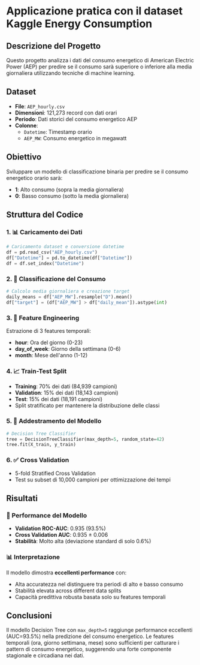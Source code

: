 # Applicazione pratica con il dataset Kaggle Energy Consumption

## Descrizione del Progetto
Questo progetto analizza i dati  del consumo energetico di American Electric Power (AEP) per predire se il consumo sarà superiore o inferiore alla media giornaliera utilizzando tecniche di machine learning.

## Dataset
- **File**: `AEP_hourly.csv`
- **Dimensioni**: 121,273 record con dati orari
- **Periodo**: Dati storici del consumo energetico AEP
- **Colonne**:
  - `Datetime`: Timestamp orario
  - `AEP_MW`: Consumo energetico in megawatt

## Obiettivo
Sviluppare un modello di classificazione binaria per predire se il consumo energetico orario sarà:
- **1**: Alto consumo (sopra la media giornaliera)
- **0**: Basso consumo (sotto la media giornaliera)

## Struttura del Codice

### 1. 📊 Caricamento dei Dati
```python
# Caricamento dataset e conversione datetime
df = pd.read_csv("AEP_hourly.csv")
df["Datetime"] = pd.to_datetime(df["Datetime"])
df = df.set_index("Datetime")
```

### 2. 🎯 Classificazione del Consumo
```python
# Calcolo media giornaliera e creazione target
daily_means = df["AEP_MW"].resample("D").mean()
df["target"] = (df["AEP_MW"] > df["daily_mean"]).astype(int)
```

### 3. 🔧 Feature Engineering
Estrazione di 3 features temporali:
- **hour**: Ora del giorno (0-23)
- **day_of_week**: Giorno della settimana (0-6)
- **month**: Mese dell'anno (1-12)

### 4. 📈 Train-Test Split
- **Training**: 70% dei dati (84,939 campioni)
- **Validation**: 15% dei dati (18,143 campioni)
- **Test**: 15% dei dati (18,191 campioni)
- Split stratificato per mantenere la distribuzione delle classi

### 5. 🤖 Addestramento del Modello
```python
# Decision Tree Classifier
tree = DecisionTreeClassifier(max_depth=5, random_state=42)
tree.fit(X_train, y_train)
```

### 6. ✅ Cross Validation
- 5-fold Stratified Cross Validation
- Test su subset di 10,000 campioni per ottimizzazione dei tempi

## Risultati

### 🎯 Performance del Modello
- **Validation ROC-AUC**: 0.935 (93.5%)
- **Cross Validation AUC**: 0.935 ± 0.006
- **Stabilità**: Molto alta (deviazione standard di solo 0.6%)

### 📊 Interpretazione
Il modello dimostra **eccellenti performance** con:
- Alta accuratezza nel distinguere tra periodi di alto e basso consumo
- Stabilità elevata across different data splits
- Capacità predittiva robusta basata solo su features temporali


## Conclusioni

Il modello Decision Tree con `max_depth=5` raggiunge performance eccellenti (AUC=93.5%) nella predizione del consumo energetico. Le features temporali (ora, giorno settimana, mese) sono sufficienti per catturare i pattern di consumo energetico, suggerendo una forte componente stagionale e circadiana nei dati.

